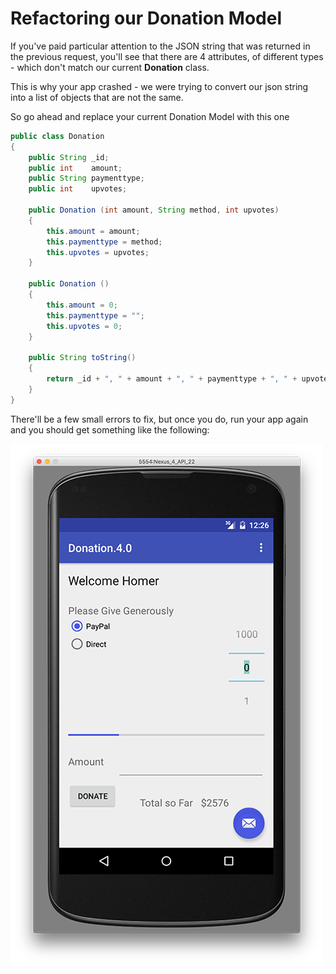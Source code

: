 # Refactoring our Donation Model

If you've paid particular attention to the JSON string that was returned in the previous request, you'll see that there are 4 attributes, of different types - which don't match our current <b>Donation</b> class.

This is why your app crashed - we were trying to convert our json string into a list of objects that are not the same.

So go ahead and replace your current Donation Model with this one

~~~java
public class Donation
{
    public String _id;
    public int    amount;
    public String paymenttype;
    public int    upvotes;

    public Donation (int amount, String method, int upvotes)
    {
        this.amount = amount;
        this.paymenttype = method;
        this.upvotes = upvotes;
    }

    public Donation ()
    {
        this.amount = 0;
        this.paymenttype = "";
        this.upvotes = 0;
    }

    public String toString()
    {
        return _id + ", " + amount + ", " + paymenttype + ", " + upvotes;
    }
}
~~~

There'll be a few small errors to fix, but once you do, run your app again and you should get something like the following:

![](../img/lab6s401.png)